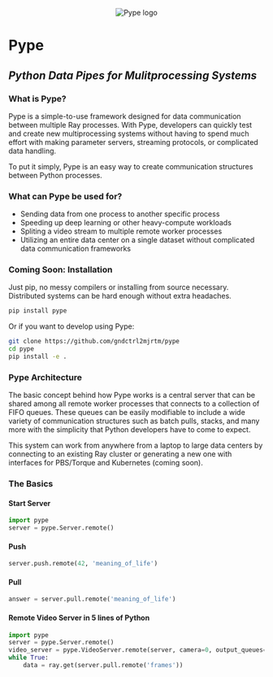 <p align="center">
  <img src="https://github.com/gndctrl2mjrtm/pype/blob/master/docs/assets/pype_logo.png?raw=true" alt="Pype logo"/>
</p>

# Pype
## ***Python Data Pipes for Mulitprocessing Systems***

### What is Pype?
Pype is a simple-to-use framework designed for data communication between multiple Ray processes.
With Pype, developers can quickly test and create new multiprocessing systems without having to
spend much effort with making parameter servers, streaming protocols, or complicated data handling.

To put it simply, Pype is an easy way to create communication structures between Python processes.

### What can Pype be used for?
- Sending data from one process to another specific process
- Speeding up deep learning or other heavy-compute workloads
- Spliting a video stream to multiple remote worker processes
- Utilizing an entire data center on a single dataset without complicated data communication frameworks

### Coming Soon: Installation
Just pip, no messy compilers or installing from source necessary. Distributed systems can be hard enough without extra headaches.
```bash
pip install pype
```

Or if you want to develop using Pype:
```bash
git clone https://github.com/gndctrl2mjrtm/pype
cd pype
pip install -e .
```

### Pype Architecture

The basic concept behind how Pype works is a central server that can be shared among all remote worker
processes that connects to a collection of FIFO queues. These queues can be easily modifiable to include
a wide variety of communication structures such as batch pulls, stacks, and many more with the simplicity
that Python developers have to come to expect.

This system can work from anywhere from a laptop to large data centers by connecting to an existing Ray cluster
or generating a new one with interfaces for PBS/Torque and Kubernetes (coming soon).

### The Basics

#### Start Server
```python
import pype
server = pype.Server.remote()
```

#### Push
```python
server.push.remote(42, 'meaning_of_life')
```

#### Pull
```python
answer = server.pull.remote('meaning_of_life')
```

#### Remote Video Server in 5 lines of Python
```python
import pype
server = pype.Server.remote()
video_server = pype.VideoServer.remote(server, camera=0, output_queues=('frames'))
while True:
    data = ray.get(server.pull.remote('frames'))
```